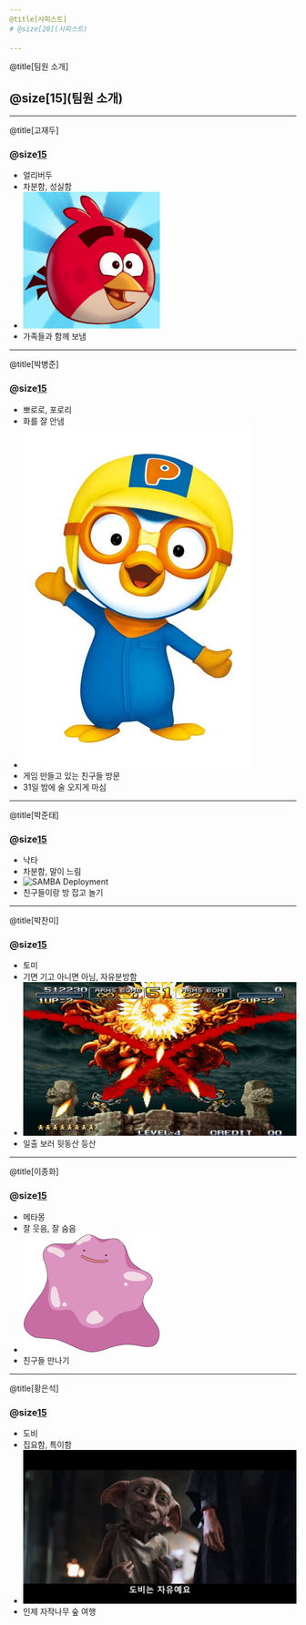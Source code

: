 ```yaml
---
@title[사피스트]
# @size[20](사피스트)

---
```

@title[팀원 소개]
## @size[15](팀원 소개)

---
@title[고재두]
### @size[15](고재두)
  * 얼리버두
  * 차분함, 성실함
  * ![SAMBA Deployment](https://raw.githubusercontent.com/crossmarien/public/master/assets/img/1.png)
  * 가족들과 함께 보냄

---
@title[박병준]
### @size[15](박병준)
  * 뽀로로, 포로리
  * 화를 잘 안냄
  * ![SAMBA Deployment](https://raw.githubusercontent.com/crossmarien/public/master/assets/img/2.jpg)
  * 게임 만들고 있는 친구들 방문 
  * 31일 밤에 술 오지게 마심

---
@title[박준태]
### @size[15](박준태)
  * 낙타
  * 차분함, 말이 느림
  * ![SAMBA Deployment](https://raw.githubusercontent.com/crossmarien/public/master/assets/img/3.jpg&size=auto)
  * 친구들이랑 방 잡고 놀기

---
@title[박찬미]
### @size[15](박찬미)
  * 토미
  * 기면 기고 아니면 아님, 자유분방함
  * ![SAMBA Deployment](https://raw.githubusercontent.com/crossmarien/public/master/assets/img/4.jpg)
  * 일출 보러 뒷동산 등산
  
---
@title[이종화]
### @size[15](이종화)
  * 메타몽
  * 잘 웃음, 잘 숨음
  * ![SAMBA Deployment](https://raw.githubusercontent.com/crossmarien/public/master/assets/img/5.png)
  * 친구들 만나기
  
---
@title[황은석]
### @size[15](황은석)
  * 도비
  * 집요함, 특이함
  * ![SAMBA Deployment](https://raw.githubusercontent.com/crossmarien/public/master/assets/img/6.jpg)
  * 인제 자작나무 숲 여행

